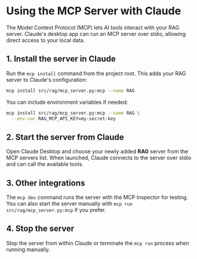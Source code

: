 # Using the MCP Server with Claude

The Model Context Protocol (MCP) lets AI tools interact with your RAG server. Claude's desktop app can run an MCP server over stdio, allowing direct access to your local data.

## 1. Install the server in Claude

Run the `mcp install` command from the project root. This adds your RAG server to Claude's configuration:

```bash
mcp install src/rag/mcp_server.py:mcp --name RAG
```

You can include environment variables if needed:

```bash
mcp install src/rag/mcp_server.py:mcp --name RAG \
  --env-var RAG_MCP_API_KEY=my-secret-key
```

## 2. Start the server from Claude

Open Claude Desktop and choose your newly added **RAG** server from the MCP servers list. When launched, Claude connects to the server over stdio and can call the available tools.

## 3. Other integrations

The `mcp dev` command runs the server with the MCP Inspector for testing. You can also start the server manually with `mcp run src/rag/mcp_server.py:mcp` if you prefer.

## 4. Stop the server

Stop the server from within Claude or terminate the `mcp run` process when running manually.
